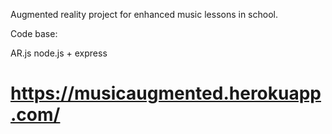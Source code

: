 Augmented reality project for enhanced music lessons in school.

Code base:

AR.js
node.js + express

# https://musicaugmented.herokuapp.com/
